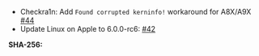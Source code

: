 - Checkra1n: Add `Found corrupted kerninfo!` workaround for A8X/A9X [#44](https://github.com/raspberryenvoie/odysseyn1x/pull/44)
- Update Linux on Apple to 6.0.0-rc6: [#42](https://github.com/raspberryenvoie/odysseyn1x/pull/44)

**SHA-256:**
